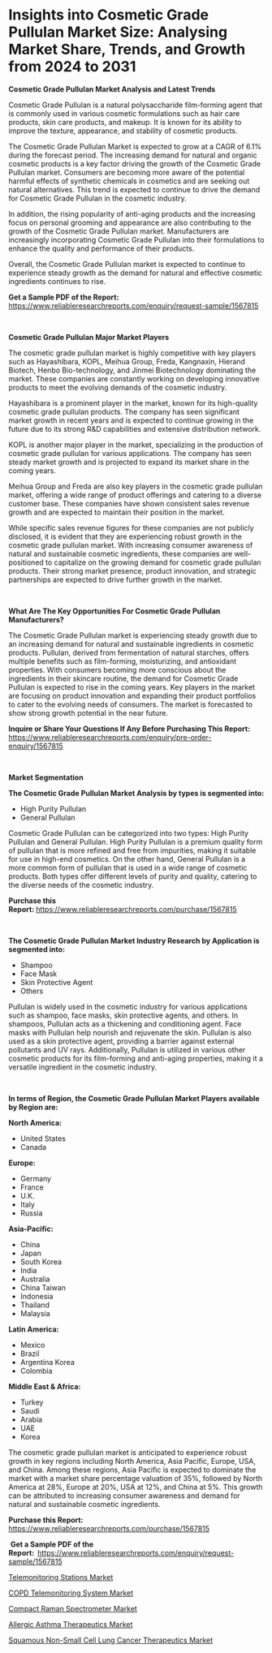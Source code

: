 <p><h1>Insights into Cosmetic Grade Pullulan Market Size: Analysing Market Share, Trends, and Growth from 2024 to 2031</h1></p><p><strong>Cosmetic Grade Pullulan Market Analysis and Latest Trends</strong></p>
<p><p>Cosmetic Grade Pullulan is a natural polysaccharide film-forming agent that is commonly used in various cosmetic formulations such as hair care products, skin care products, and makeup. It is known for its ability to improve the texture, appearance, and stability of cosmetic products.</p><p>The Cosmetic Grade Pullulan Market is expected to grow at a CAGR of 6.1% during the forecast period. The increasing demand for natural and organic cosmetic products is a key factor driving the growth of the Cosmetic Grade Pullulan market. Consumers are becoming more aware of the potential harmful effects of synthetic chemicals in cosmetics and are seeking out natural alternatives. This trend is expected to continue to drive the demand for Cosmetic Grade Pullulan in the cosmetic industry.</p><p>In addition, the rising popularity of anti-aging products and the increasing focus on personal grooming and appearance are also contributing to the growth of the Cosmetic Grade Pullulan market. Manufacturers are increasingly incorporating Cosmetic Grade Pullulan into their formulations to enhance the quality and performance of their products.</p><p>Overall, the Cosmetic Grade Pullulan market is expected to continue to experience steady growth as the demand for natural and effective cosmetic ingredients continues to rise.</p></p>
<p><strong>Get a Sample PDF of the Report:&nbsp;</strong> <a href="https://www.reliableresearchreports.com/enquiry/request-sample/1567815">https://www.reliableresearchreports.com/enquiry/request-sample/1567815</a></p>
<p>&nbsp;</p>
<p><strong>Cosmetic Grade Pullulan Major Market Players</strong></p>
<p><p>The cosmetic grade pullulan market is highly competitive with key players such as Hayashibara, KOPL, Meihua Group, Freda, Kangnaxin, Hierand Biotech, Henbo Bio-technology, and Jinmei Biotechnology dominating the market. These companies are constantly working on developing innovative products to meet the evolving demands of the cosmetic industry.</p><p>Hayashibara is a prominent player in the market, known for its high-quality cosmetic grade pullulan products. The company has seen significant market growth in recent years and is expected to continue growing in the future due to its strong R&D capabilities and extensive distribution network.</p><p>KOPL is another major player in the market, specializing in the production of cosmetic grade pullulan for various applications. The company has seen steady market growth and is projected to expand its market share in the coming years.</p><p>Meihua Group and Freda are also key players in the cosmetic grade pullulan market, offering a wide range of product offerings and catering to a diverse customer base. These companies have shown consistent sales revenue growth and are expected to maintain their position in the market.</p><p>While specific sales revenue figures for these companies are not publicly disclosed, it is evident that they are experiencing robust growth in the cosmetic grade pullulan market. With increasing consumer awareness of natural and sustainable cosmetic ingredients, these companies are well-positioned to capitalize on the growing demand for cosmetic grade pullulan products. Their strong market presence, product innovation, and strategic partnerships are expected to drive further growth in the market.</p></p>
<p>&nbsp;</p>
<p><strong>What Are The Key Opportunities For Cosmetic Grade Pullulan Manufacturers?</strong></p>
<p><p>The Cosmetic Grade Pullulan market is experiencing steady growth due to an increasing demand for natural and sustainable ingredients in cosmetic products. Pullulan, derived from fermentation of natural starches, offers multiple benefits such as film-forming, moisturizing, and antioxidant properties. With consumers becoming more conscious about the ingredients in their skincare routine, the demand for Cosmetic Grade Pullulan is expected to rise in the coming years. Key players in the market are focusing on product innovation and expanding their product portfolios to cater to the evolving needs of consumers. The market is forecasted to show strong growth potential in the near future.</p></p>
<p><strong>Inquire or Share Your Questions If Any Before Purchasing This Report:</strong> <a href="https://www.reliableresearchreports.com/enquiry/pre-order-enquiry/1567815">https://www.reliableresearchreports.com/enquiry/pre-order-enquiry/1567815</a></p>
<p>&nbsp;</p>
<p><strong>Market Segmentation</strong></p>
<p><strong>The Cosmetic Grade Pullulan Market Analysis by types is segmented into:</strong></p>
<p><ul><li>High Purity Pullulan</li><li>General Pullulan</li></ul></p>
<p><p>Cosmetic Grade Pullulan can be categorized into two types: High Purity Pullulan and General Pullulan. High Purity Pullulan is a premium quality form of pullulan that is more refined and free from impurities, making it suitable for use in high-end cosmetics. On the other hand, General Pullulan is a more common form of pullulan that is used in a wide range of cosmetic products. Both types offer different levels of purity and quality, catering to the diverse needs of the cosmetic industry.</p></p>
<p><strong>Purchase this Report:&nbsp;</strong><a href="https://www.reliableresearchreports.com/purchase/1567815">https://www.reliableresearchreports.com/purchase/1567815</a></p>
<p>&nbsp;</p>
<p><strong>The Cosmetic Grade Pullulan Market Industry Research by Application is segmented into:</strong></p>
<p><ul><li>Shampoo</li><li>Face Mask</li><li>Skin Protective Agent</li><li>Others</li></ul></p>
<p><p>Pullulan is widely used in the cosmetic industry for various applications such as shampoo, face masks, skin protective agents, and others. In shampoos, Pullulan acts as a thickening and conditioning agent. Face masks with Pullulan help nourish and rejuvenate the skin. Pullulan is also used as a skin protective agent, providing a barrier against external pollutants and UV rays. Additionally, Pullulan is utilized in various other cosmetic products for its film-forming and anti-aging properties, making it a versatile ingredient in the cosmetic industry.</p></p>
<p>&nbsp;</p>
<p><strong>In terms of Region, the Cosmetic Grade Pullulan Market Players available by Region are:</strong></p>
<p>
    <p> <strong> North America: </strong>
        <ul>
            <li>United States</li>
            <li>Canada</li>
        </ul>
        </p> 
    <p> <strong> Europe: </strong>
        <ul>
            <li>Germany</li>
            <li>France</li>
            <li>U.K.</li>
            <li>Italy</li>
            <li>Russia</li>
        </ul>
        </p> 
    <p> <strong> Asia-Pacific: </strong>
        <ul>
            <li>China</li>
            <li>Japan</li>
            <li>South Korea</li>
            <li>India</li>
            <li>Australia</li>
            <li>China Taiwan</li>
            <li>Indonesia</li>
            <li>Thailand</li>
            <li>Malaysia</li>
        </ul>
        </p> 
    <p> <strong> Latin America: </strong>
        <ul>
            <li>Mexico</li>
            <li>Brazil</li>
            <li>Argentina Korea</li>
            <li>Colombia</li>
        </ul>
        </p> 
    <p> <strong> Middle East & Africa: </strong>
        <ul>
            <li>Turkey</li>
            <li>Saudi</li>
            <li>Arabia</li>
            <li>UAE</li>
            <li>Korea</li>
        </ul>
    </p>
    </p>
<p><p>The cosmetic grade pullulan market is anticipated to experience robust growth in key regions including North America, Asia Pacific, Europe, USA, and China. Among these regions, Asia Pacific is expected to dominate the market with a market share percentage valuation of 35%, followed by North America at 28%, Europe at 20%, USA at 12%, and China at 5%. This growth can be attributed to increasing consumer awareness and demand for natural and sustainable cosmetic ingredients.</p></p>
<p><strong>Purchase this Report: </strong><a href="https://www.reliableresearchreports.com/purchase/1567815">https://www.reliableresearchreports.com/purchase/1567815</a></p>
<p>&nbsp;<strong>Get a Sample PDF of the Report:&nbsp;&nbsp;</strong><a href="https://www.reliableresearchreports.com/enquiry/request-sample/1567815">https://www.reliableresearchreports.com/enquiry/request-sample/1567815</a></p>
<p><strong></strong></p>
<p><p><a href="https://github.com/redneck06/Market-Research-Report-List-1/blob/main/telemonitoring-stations-market.md">Telemonitoring Stations Market</a></p><p><a href="https://github.com/peachesmcdowel1/Market-Research-Report-List-1/blob/main/copd-telemonitoring-system-market.md">COPD Telemonitoring System Market</a></p><p><a href="https://issuu.com/reportprime-2/docs/compact-raman-spectrometer-market-size-2030.pptx">Compact Raman Spectrometer Market</a></p><p><a href="https://medium.com/@annaalexander40/allergic-asthma-therapeutics-market-trends-and-market-analysis-forecasted-for-period-2024-2031-045d06d2e6c7">Allergic Asthma Therapeutics Market</a></p><p><a href="https://medium.com/@annaalexander40/squamous-non-small-cell-lung-cancer-therapeutics-market-share-evolution-and-market-growth-trends-c149bcb136be">Squamous Non-Small Cell Lung Cancer Therapeutics Market</a></p></p>